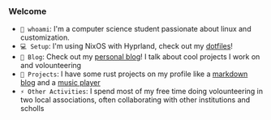 ### Welcome

- `👋 whoami`: I'm a computer science student passionate about linux and customization.
- `💻 Setup`: I'm using NixOS with Hyprland, check out my [dotfiles](https://github.com/San7o/nixos-dotfiles)!
- `📝 Blog`: Check out my [personal blog](https://unavitaunviaggio.netlify.app/)! I talk about cool projects I work on and volounteering
- `🌱 Projects`: I have some rust projects on my profile like a [markdown blog](https://github.com/San7o/rust-ag-blog) and a [music player](https://github.com/San7o/rust-music-player)
- `⚡ Other Activities`: I spend most of my free time doing volounteering in two local associations, often collaborating with other institutions and scholls

